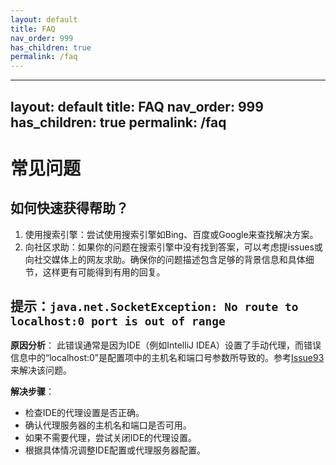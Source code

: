 ```yaml
---
layout: default
title: FAQ
nav_order: 999
has_children: true
permalink: /faq
---
```


---
layout: default
title: FAQ
nav_order: 999
has_children: true
permalink: /faq
---

# 常见问题

## 如何快速获得帮助？

1. 使用搜索引擎：尝试使用搜索引擎如Bing、百度或Google来查找解决方案。
2. 向社区求助：如果你的问题在搜索引擎中没有找到答案，可以考虑提issues或向社交媒体上的网友求助。确保你的问题描述包含足够的背景信息和具体细节，这样更有可能得到有用的回复。

## 提示：`java.net.SocketException: No route to localhost:0 port is out of range`
**原因分析**：
此错误通常是因为IDE（例如IntelliJ IDEA）设置了手动代理，而错误信息中的“localhost:0”是配置项中的主机名和端口号参数所导致的。参考[Issue93](https://github.com/phodal/shire/issues/93)来解决该问题。

**解决步骤**：
- 检查IDE的代理设置是否正确。
- 确认代理服务器的主机名和端口是否可用。
- 如果不需要代理，尝试关闭IDE的代理设置。
- 根据具体情况调整IDE配置或代理服务器配置。